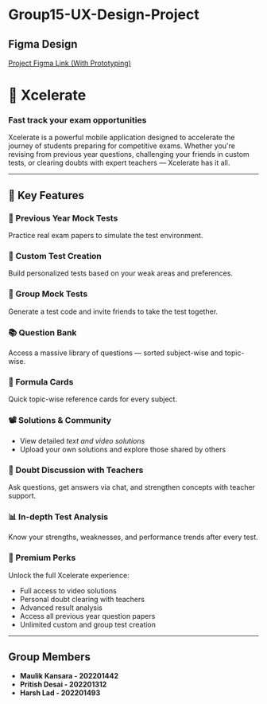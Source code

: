 # Group15-UX-Design-Project


## Figma Design
  
[Project Figma Link (With Prototyping)](https://www.figma.com/proto/GJN2cVe3wPH7NhZEH17pkT/App?node-id=4-2&t=brK9AMAKuJ2E7IhQ-1)

# 🚀 Xcelerate  
### Fast track your exam opportunities

Xcelerate is a powerful mobile application designed to accelerate the journey of students preparing for competitive exams. Whether you're revising from previous year questions, challenging your friends in custom tests, or clearing doubts with expert teachers — Xcelerate has it all.

---

## 🎯 Key Features

### 📝 Previous Year Mock Tests  
Practice real exam papers to simulate the test environment.

### 🧪 Custom Test Creation  
Build personalized tests based on your weak areas and preferences.

### 👥 Group Mock Tests  
Generate a test code and invite friends to take the test together.

### 📚 Question Bank  
Access a massive library of questions — sorted subject-wise and topic-wise.

### 🧾 Formula Cards  
Quick topic-wise reference cards for every subject.

### 📽 Solutions & Community  
- View detailed *text and video solutions*  
- Upload your own solutions and explore those shared by others

### 💬 Doubt Discussion with Teachers  
Ask questions, get answers via chat, and strengthen concepts with teacher support.

### 📊 In-depth Test Analysis  
Know your strengths, weaknesses, and performance trends after every test.

### 🌟 Premium Perks  
Unlock the full Xcelerate experience:
- Full access to video solutions  
- Personal doubt clearing with teachers  
- Advanced result analysis  
- Access all previous year question papers  
- Unlimited custom and group test creation

---

## Group Members

- **Maulik Kansara - 202201442** 
- **Pritish Desai - 202201312** 
- **Harsh Lad - 202201493**


